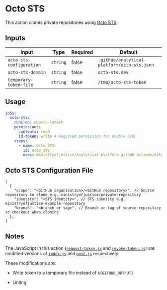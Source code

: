 # Octo STS

This action clones private repositories using [Octo STS](https://github.com/apps/octo-sts)

## Inputs

| Input                    | Type     | Required | Default                                     |
| ------------------------ | -------- | -------- | ------------------------------------------- |
| `octo-sts-configuration` | `string` | false    | `.github/analytical-platform/octo-sts.json` |
| `octo-sts-domain`        | `string` | false    | `octo-sts.dev`                              |
| `temporary-token-file`   | `string` | false    | `/tmp/octo-sts-token`                       |

## Usage

```yaml
jobs:
  octo-sts:
    runs-on: ubuntu-latest
    permissions:
      contents: read
      id-token: write # Required permission for enable OIDC
    steps:
      - name: Octo STS
        id: octo_sts
        uses: ministryofjustice/analytical-platform-github-actions/octo-sts@<commit SHA> # <version>
```

## Octo STS Configuration File

```jsonc
[
  {
    "scope": "<GitHub organisation>/<GitHub repository>", // Source repository to clone e.g. ministryofjustice/private-repository
    "identity": "<STS identity>", // STS identity e.g. ministryofjustice-example-repository
    "branch": "<branch or tag>", // Branch or tag of source repository to checkout when cloning
  },
]
```

## Notes

The JavaScript in this action ([`request-token.js`](/octo-sts/request-token.js) and [`revoke-token.js`](/octo-sts/revoke-token.js)) are modified versions of [`index.js`](https://github.com/octo-sts/action/blob/v1.0.0/index.js) and [`post.js`](https://github.com/octo-sts/action/blob/v1.0.0/post.js) respectively.

These modifications are:

 - Write token to a temporary file instead of `${GITHUB_OUTPUT}`

 - Linting
